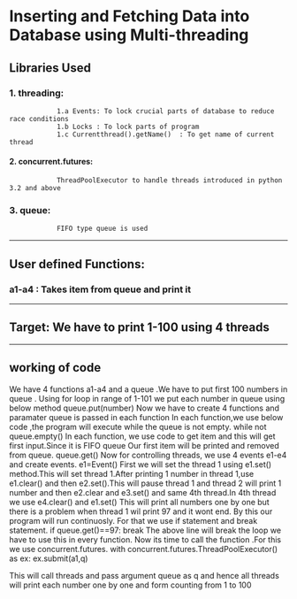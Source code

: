 # Inserting and Fetching Data into Database using Multi-threading
## Libraries Used
### 1. threading:
                1.a Events: To lock crucial parts of database to reduce race conditions
                1.b Locks : To lock parts of program
                1.c Currentthread().getName()  : To get name of current thread
#### 2. concurrent.futures:
                ThreadPoolExecutor to handle threads introduced in python 3.2 and above
### 3. queue:
                FIFO type queue is used
_________________________________________________________________________________________________________

## User defined Functions:
### a1-a4 :  Takes item from queue and print it
_________________________________________________________________________________________________________

## Target: We have to print 1-100 using 4 threads 
_________________________________________________________________________________________________________
## working of code
We have 4 functions a1-a4 and a queue .We have to put first 100 numbers in queue .
Using for loop in range of 1-101 we put each number in queue using below method
                       queue.put(number) 
Now we have to create 4 functions and paramater queue is passed in each function
In each function,we use below code ,the program will execute while the queue is not empty. 
                  while not queue.empty()
In each function, we use code to get item and this will get first input.Since it is FIFO queue Our first item will be printed and removed from queue.
                   queue.get() 
Now for controlling threads, we use 4 events e1-e4 and create events.
                  e1=Event()
First we will set the thread 1 using e1.set() method.This will set thread 1.After printing 1 number in thread 1,use e1.clear() and then e2.set().This will pause thread 1 and thread 2 will print 1 number and then e2.clear and e3.set() and same 4th thread.In 4th thread we use e4.clear() and e1.set()
This will print all numbers one by one but there is a problem when thread 1 wil print 97 and it wont end.
By this our program will run continuosly.
For that we use if statement and break statement.
        if queue.get()==97:
             break
The above line will break the loop we have to use this in every function.
Now its time to call the function .For this we use concurrent.futures.
   with concurrent.futures.ThreadPoolExecutor() as ex:
        ex.submit(a1,q)

This will call threads and pass argument queue as q and hence all threads will print each number one by one and form counting from 1 to 100 
 
